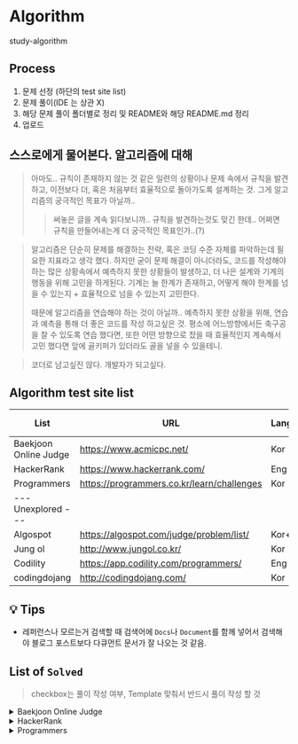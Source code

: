 # Algorithm
study-algorithm

## Process
1. 문제 선정 (하단의 test site list)
2. 문제 풀이(IDE 는 상관 X)
3. 해당 문제 풀이 폴더별로 정리 및 README와 해당 README.md 정리
4. 업로드

## 스스로에게 물어본다. 알고리즘에 대해  
> 아마도.. 규칙이 존재하지 않는 것 같은 일련의 상황이나 문제 속에서 규칙을 발견하고, 이전보다 더, 혹은 처음부터 효율적으로 돌아가도록 설계하는 것.
> 그게 알고리즘의 궁극적인 목표가 아닐까..
>> 써놓은 글을 계속 읽다보니까.. 규칙을 발견하는것도 맞긴 한데.. 어쩌면 규칙을 만들어내는게 더 궁극적인 목표인가..(?)

> 알고리즘은 단순히 문제를 해결하는 전략, 혹은 코딩 수준 자체를 파악하는데 필요한 지표라고 생각 했다.
> 하지만 굳이 문제 해결이 아니더라도, 코드를 작성해야하는 많은 상황속에서 예측하지 못한 상황들이 발생하고, 더 나은 설계와 기계의 행동을 위해 고민을 하게된다.
> 기계는 늘 한계가 존재하고, 어떻게 해야 한계를 넘을 수 있는지 + 효율적으로 넘을 수 있는지 고민한다.
>
> 때문에 알고리즘을 연습해야 하는 것이 아닐까.. 예측하지 못한 상황을 위해, 연습과 예측을 통해 더 좋은 코드를 작성 하고싶은 것.
> 평소에 어느방향에서든 축구공을 찰 수 있도록 연습 했다면, 또한 어떤 방향으로 찼을 때 효율적인지 계속해서 고민 했다면 앞에 골키퍼가 있더라도 골을 넣을 수 있을테니.

> 코더로 남고싶진 않다. 개발자가 되고싶다.

## Algorithm test site list
| List                  | URL                                        | Language | Remarks(Notes) | My own                 |
| --------------------- | ------------------------------------------ | -------- | -------------- | ---------------------- |
| Baekjoon Online Judge | https://www.acmicpc.net/                   | Kor      |                | [Link][my_Baekjoon]    |
| HackerRank            | https://www.hackerrank.com/                | Eng      |                | [Link][my_Programmers] |
| Programmers           | https://programmers.co.kr/learn/challenges | Kor      |                |                        |
| --- Unexplored ---    |                                            |          |                |                        |
| Algospot              | https://algospot.com/judge/problem/list/   | Kor+Eng  |                | [Link][my_Algospot]    |
| Jung ol               | http://www.jungol.co.kr/                   | Kor      |                |                        |
| Codility              | https://app.codility.com/programmers/      | Eng      |                |                        |
| codingdojang          | http://codingdojang.com/                   | Kor      |                |                        |

[my_Baekjoon]: https://www.acmicpc.net/user/dnr1105
[my_Programmers]: https://www.hackerrank.com/dnr1105
[my_Algospot]: https://algospot.com/user/profile/92448

## :bulb: Tips
- 레퍼런스나 모르는거 검색할 때 검색어에 `Docs`나 `Document`를 함께 넣어서 검색해야 블로그 포스트보다 다큐먼트 문서가 잘 나오는 것 같음.

## List of `Solved`
> checkbox는 풀이 작성 여부, Template 맞춰서 반드시 풀이 작성 할 것
<details>
<summary>Baekjoon Online Judge</summary>

- [x] [01110 : 더하기 사이클](https://github.com/bin-e/algorithm/tree/master/baekjoon/01110)
- [x] [01152 : 단어의 개수](https://github.com/bin-e/algorithm/tree/master/baekjoon/01152)
- [x] [01157 : 단어 공부 (O)](https://github.com/bin-e/algorithm/tree/master/baekjoon/01157)
- [x] [01546 : 평균](https://github.com/bin-e/algorithm/tree/master/baekjoon/01546)
- [x] [02438 : 별 찍기 - 1](https://github.com/bin-e/algorithm/tree/master/baekjoon/02438)
- [x] [02439 : 별 찍기 - 2](https://github.com/bin-e/algorithm/tree/master/baekjoon/02439)
- [x] [02557 : Hello World](https://github.com/bin-e/algorithm/tree/master/baekjoon/02557)
- [x] [02562 : 최댓값](https://github.com/bin-e/algorithm/tree/master/baekjoon/02562)
- [x] [02577 : 숫자의 개수](https://github.com/bin-e/algorithm/tree/master/baekjoon/02577)
- [x] [02675 : 문자열 반복](https://github.com/bin-e/algorithm/tree/master/baekjoon/02675)
- [x] [02869 : 달팽이는 올라가고 싶다 (O)](https://github.com/bin-e/algorithm/tree/master/baekjoon/02869)
- [x] [02908 : 상수](https://github.com/bin-e/algorithm/tree/master/baekjoon/02908)
- [x] [02920 : 음계](https://github.com/bin-e/algorithm/tree/master/baekjoon/02920)
- [x] [03052 : 나머지](https://github.com/bin-e/algorithm/tree/master/baekjoon/03052)
- [x] [04153 : 직각삼각형](https://github.com/bin-e/algorithm/tree/master/baekjoon/04153)
- [x] [04344 : 평균은 넘겠지](https://github.com/bin-e/algorithm/tree/master/baekjoon/04344)
- [x] [07287 : 등록](https://github.com/bin-e/algorithm/tree/master/baekjoon/07287)
- [x] [08958 : OX퀴즈](https://github.com/bin-e/algorithm/tree/master/baekjoon/08958)
- [x] [10171 : 고양이](https://github.com/bin-e/algorithm/tree/master/baekjoon/10171)
- [x] [10172 : 개](https://github.com/bin-e/algorithm/tree/master/baekjoon/10172)
- [x] [10718 : We love kriii](https://github.com/bin-e/algorithm/tree/master/baekjoon/10718)
- [x] [10809 : 알파벳 찾기](https://github.com/bin-e/algorithm/tree/master/baekjoon/10809)
- [x] [10818 : 최소, 최대](https://github.com/bin-e/algorithm/tree/master/baekjoon/10818)
- [x] [10871 : X보다 작은 수](https://github.com/bin-e/algorithm/tree/master/baekjoon/10871)
- [x] [10951 : A+B - 4](https://github.com/bin-e/algorithm/tree/master/baekjoon/10951)
- [x] [10952 : A+B - 5](https://github.com/bin-e/algorithm/tree/master/baekjoon/10952)
- [x] [11654 : 아스키 코드](https://github.com/bin-e/algorithm/tree/master/baekjoon/11654)
- [x] [11720 : 숫자의 합](https://github.com/bin-e/algorithm/tree/master/baekjoon/11720)
</details>

<details>
<summary>HackerRank</summary>

- `-`
</details>

<details>
<summary>Programmers</summary>

- [x] [12901 : 2016년](https://github.com/bin-e/algorithm/tree/master/programmers/challenges(courses-30)/12901)
- [x] [12903 : 가운데 글자 가져오기](https://github.com/bin-e/algorithm/tree/master/programmers/challenges(courses-30)/12903)
- [x] [12906 : 같은 숫자는 싫어](https://github.com/bin-e/algorithm/tree/master/programmers/challenges(courses-30)/12906)
- [x] [12910 : 나누어 떨어지는 숫자 배열](https://github.com/bin-e/algorithm/tree/master/programmers/challenges(courses-30)/12910)
- [x] [12912 : 두 정수 사이의 합](https://github.com/bin-e/algorithm/tree/master/programmers/challenges(courses-30)/12912)
- [x] [12915 : 문자열 내 마음대로 정렬하기](https://github.com/bin-e/algorithm/tree/master/programmers/challenges(courses-30)/12915)
- [x] [12916 : 문자열 내 p와 y의 개수](https://github.com/bin-e/algorithm/tree/master/programmers/challenges(courses-30)/12916)
- [x] [12918 : 문자열 다루기 기본](https://github.com/bin-e/algorithm/tree/master/programmers/challenges(courses-30)/12918)
- [x] [12919 : 서울에서 김서방 찾기](https://github.com/bin-e/algorithm/tree/master/programmers/challenges(courses-30)/12919)
- [x] [12921 : 소수 찾기](https://github.com/bin-e/algorithm/tree/master/programmers/challenges(courses-30)/12921)
- [x] [12922 : 수박수박수박수박수박수?](https://github.com/bin-e/algorithm/tree/master/programmers/challenges(courses-30)/12922)
- [x] [12925 : 문자열을 정수로 바꾸기](https://github.com/bin-e/algorithm/tree/master/programmers/challenges(courses-30)/12925)
- [x] [12928 : 약수의 합](https://github.com/bin-e/algorithm/tree/master/programmers/challenges(courses-30)/12928)
- [x] [12930 : 이상한 문자 만들기](https://github.com/bin-e/algorithm/tree/master/programmers/challenges(courses-30)/12930)
- [x] [12931 : 자릿수 더하기](./programmers/challenges(courses-30)/12931)
- [x] [12937 : 짝수와 홀수](https://github.com/bin-e/algorithm/tree/master/programmers/challenges(courses-30)/12937)
- [x] [12944 : 평균 구하기](https://github.com/bin-e/algorithm/tree/master/programmers/challenges(courses-30)/12944)
- [x] [12954 : x만큼 간격이 있는 n개의 숫자](https://github.com/bin-e/algorithm/tree/master/programmers/challenges(courses-30)/12954)
- [x] [12969 : 직사각형 별찍기](https://github.com/bin-e/algorithm/tree/master/programmers/challenges(courses-30)/12969)
- [x] [42576 : 완주하지 못한 선수](https://github.com/bin-e/algorithm/tree/master/programmers/challenges(courses-30)/42576)
- [ ] [42583 : 다리를 지나는 트럭](https://github.com/bin-e/algorithm/tree/master/programmers/challenges(courses-30)/42583)
- [x] [42748 : K번째수](https://github.com/bin-e/algorithm/tree/master/programmers/challenges(courses-30)/42748)
- [x] [42840 : 모의고사](https://github.com/bin-e/algorithm/tree/master/programmers/challenges(courses-30)/42840)
- [x] [60057 : [2020카카오공채] 문자열 압축](https://github.com/bin-e/algorithm/tree/master/programmers/challenges(courses-30)/60057)
</details>

[/Baekjoon]: https://github.com/bin-e/algorithm/tree/master/baekjoon
[/Programmers]: https://github.com/bin-e/algorithm/tree/master/programmers
[/HackerRank]: https://github.com/bin-e/algorithm/tree/master/hackerrank